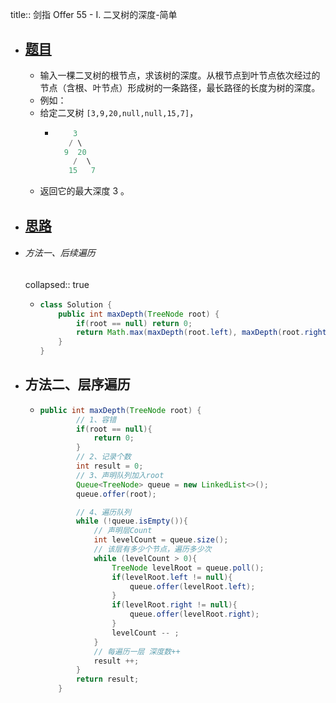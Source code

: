 title:: 剑指 Offer 55 - I. 二叉树的深度-简单

- ## [题目](https://leetcode.cn/problems/er-cha-shu-de-shen-du-lcof/)
	- 输入一棵二叉树的根节点，求该树的深度。从根节点到叶节点依次经过的节点（含根、叶节点）形成树的一条路径，最长路径的长度为树的深度。
	- 例如：
	- 给定二叉树 `[3,9,20,null,null,15,7]`，
		- ```java
		      3
		     / \
		    9  20
		      /  \
		     15   7
		  ```
	- 返回它的最大深度 3 。
- ## [思路](https://leetcode.cn/problems/er-cha-shu-de-shen-du-lcof/solutions/159058/mian-shi-ti-55-i-er-cha-shu-de-shen-du-xian-xu-bia/)
- ###### 方法一、后续遍历
  collapsed:: true
	- ```java
	  class Solution {
	      public int maxDepth(TreeNode root) {
	          if(root == null) return 0;
	          return Math.max(maxDepth(root.left), maxDepth(root.right)) + 1;
	      }
	  }
	  ```
- ## 方法二、层序遍历
	- ```java
	  public int maxDepth(TreeNode root) {
	          // 1、容错
	          if(root == null){
	              return 0;
	          }
	          // 2、记录个数
	          int result = 0;
	          // 3、声明队列加入root
	          Queue<TreeNode> queue = new LinkedList<>();
	          queue.offer(root);
	  
	          // 4、遍历队列
	          while (!queue.isEmpty()){
	              // 声明层Count
	              int levelCount = queue.size();
	              // 该层有多少个节点，遍历多少次
	              while (levelCount > 0){
	                  TreeNode levelRoot = queue.poll();
	                  if(levelRoot.left != null){
	                      queue.offer(levelRoot.left);
	                  }
	                  if(levelRoot.right != null){
	                      queue.offer(levelRoot.right);
	                  }
	                  levelCount -- ;
	              }
	              // 每遍历一层 深度数++
	              result ++;
	          }
	          return result;
	      }
	  ```